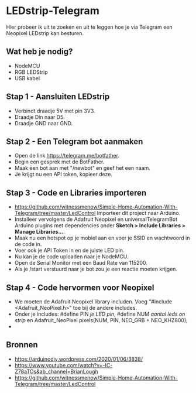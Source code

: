 # LEDstrip-Telegram
Hier probeer ik uit te zoeken en uit te leggen hoe je via Telegram een Neopixel LEDstrip kan besturen.

## Wat heb je nodig?
* NodeMCU
* RGB LEDStrip
* USB kabel

## Stap 1 - Aansluiten LEDstrip
- Verbindt draadje 5V met pin 3V3.
- Draadje Din naar D5.
- Draadje GND naar GND.

## Stap 2 - Een Telegram bot aanmaken
- Open de link https://telegram.me/botfather.
- Begin een gesprek met de BotFather.
- Maak een bot aan met "/newbot" en geef het een naam.
- Je krijgt nu een API token, kopieer deze.

## Stap 3 - Code en Libraries importeren
- https://github.com/witnessmenow/Simple-Home-Automation-With-Telegram/tree/master/LedControl Importeer dit project naar Arduino.
- Installeer vervolgens de Adafruit Neopixel en universalTelegramBot Arduino plugins met dependencies onder **Sketch > Include Libraries > Manage Libraries...**.
- Maak nu een hotspot op je mobiel aan en voer je SSID en wachtwoord in de code in.
- Voer ook je API Token in en de juiste LED pin.
- Nu kan je de code uploaden naar je NodeMCU.
- Open de Serial Monitor met een Baud Rate van 115200.
- Als je /start verstuurd naar je bot zou je een reactie moeten krijgen.

## Stap 4 - Code hervormen voor Neopixel
- We moeten de Adafruit Neopixel library includen. Voeg "#include <Adafruit_NeoPixel.h>" toe bij de andere includes.
- Onder je includes: #define PIN *je LED pin*, #define NUM *aantal leds on strip* en Adafruit_NeoPixel pixels(NUM, PIN, NEO_GRB + NEO_KHZ800);
- 

## Bronnen
- https://arduinodiy.wordpress.com/2020/01/06/3838/
- https://www.youtube.com/watch?v=-IC-Z78aTOs&ab_channel=BrianLough
- https://github.com/witnessmenow/Simple-Home-Automation-With-Telegram/tree/master/LedControl
